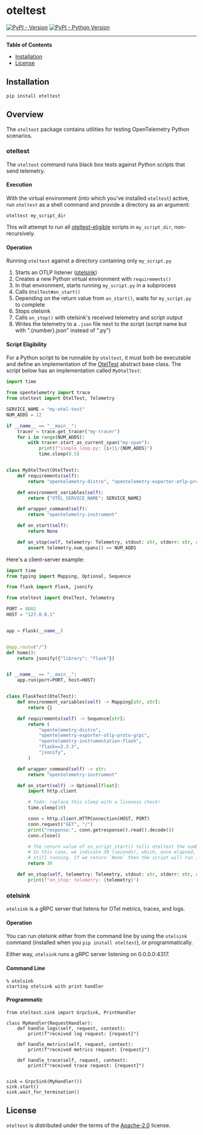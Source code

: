 # oteltest

[![PyPI - Version](https://img.shields.io/pypi/v/oteltest.svg)](https://pypi.org/project/oteltest)
[![PyPI - Python Version](https://img.shields.io/pypi/pyversions/oteltest.svg)](https://pypi.org/project/oteltest)

-----

**Table of Contents**

- [Installation](#installation)
- [License](#license)

## Installation

```console
pip install oteltest
```

## Overview

The `oteltest` package contains utilities for testing OpenTelemetry Python scenarios.

### oteltest

The `oteltest` command runs black box tests against Python scripts that send telemetry.

#### Execution

With the virtual environment (into which you've installed `oteltest`) active, run `oteltest` as a shell command and
provide a directory as an argument:

```shell
oteltest my_script_dir
```

This will attempt to run all [oteltest-eligible](#script-eligibility) scripts in `my_script_dir`, non-recursively.

#### Operation

Running `oteltest` against a directory containing only `my_script.py`

1) Starts an OTLP listener ([otelsink](#otelsink))
2) Creates a new Python virtual environment with `requirements()`
3) In that environment, starts running `my_script.py` in a subprocess
4) Calls `OtelTest#on_start()`
5) Depending on the return value from `on_start()`, waits for `my_script.py` to complete
6) Stops otelsink
7) Calls `on_stop()` with otelsink's received telemetry and script output
8) Writes the telemetry to a `.json` file next to the script (script name but with ".{number}.json" instead of ".py")

#### Script Eligibility

For a Python script to be runnable by `oteltest`, it must both be executable and define an implementation of the
[OtelTest](src/oteltest/__init__.py) abstract base class. The script below has an implementation called `MyOtelTest`:

```python
import time

from opentelemetry import trace
from oteltest import OtelTest, Telemetry

SERVICE_NAME = "my-otel-test"
NUM_ADDS = 12

if __name__ == "__main__":
    tracer = trace.get_tracer("my-tracer")
    for i in range(NUM_ADDS):
        with tracer.start_as_current_span("my-span"):
            print(f"simple_loop.py: {i+1}/{NUM_ADDS}")
            time.sleep(0.5)


class MyOtelTest(OtelTest):
    def requirements(self):
        return "opentelemetry-distro", "opentelemetry-exporter-otlp-proto-grpc"

    def environment_variables(self):
        return {"OTEL_SERVICE_NAME": SERVICE_NAME}

    def wrapper_command(self):
        return "opentelemetry-instrument"

    def on_start(self):
        return None

    def on_stop(self, telemetry: Telemetry, stdout: str, stderr: str, returncode: int) -> None:
        assert telemetry.num_spans() == NUM_ADDS
```

Here's a client-server example:

```python
import time
from typing import Mapping, Optional, Sequence

from flask import Flask, jsonify

from oteltest import OtelTest, Telemetry

PORT = 8002
HOST = "127.0.0.1"


app = Flask(__name__)


@app.route("/")
def home():
    return jsonify({"library": "flask"})


if __name__ == "__main__":
    app.run(port=PORT, host=HOST)


class FlaskTest(OtelTest):
    def environment_variables(self) -> Mapping[str, str]:
        return {}

    def requirements(self) -> Sequence[str]:
        return (
            "opentelemetry-distro",
            "opentelemetry-exporter-otlp-proto-grpc",
            "opentelemetry-instrumentation-flask",
            "flask==2.3.3",
            "jsonify",
        )

    def wrapper_command(self) -> str:
        return "opentelemetry-instrument"

    def on_start(self) -> Optional[float]:
        import http.client

        # Todo: replace this sleep with a liveness check!
        time.sleep(10)

        conn = http.client.HTTPConnection(HOST, PORT)
        conn.request("GET", "/")
        print("response:", conn.getresponse().read().decode())
        conn.close()

        # The return value of on_script_start() tells oteltest the number of seconds to wait for the script to complete.
        # In this case, we indicate 30 (seconds), which, once elapsed, will cause the script to be terminated, if it's
        # still running. If we return `None` then the script will run indefinitely.
        return 30

    def on_stop(self, telemetry: Telemetry, stdout: str, stderr: str, returncode: int) -> None:
        print(f"on_stop: telemetry: {telemetry}")

```

### otelsink

`otelsink` is a gRPC server that listens for OTel metrics, traces, and logs.

#### Operation

You can run otelsink either from the command line by using the `otelsink` command (installed when you
`pip install oteltest`), or programmatically.

Either way, `otelsink` runs a gRPC server listening on 0.0.0.0:4317.

#### Command Line

```
% otelsink
starting otelsink with print handler
```

#### Programmatic

```
from oteltest.sink import GrpcSink, PrintHandler

class MyHandler(RequestHandler):
    def handle_logs(self, request, context):
        print(f"received log request: {request}")

    def handle_metrics(self, request, context):
        print(f"received metrics request: {request}")

    def handle_trace(self, request, context):
        print(f"received trace request: {request}")


sink = GrpcSink(MyHandler())
sink.start()
sink.wait_for_termination()
```

## License

`oteltest` is distributed under the terms of the [Apache-2.0](https://spdx.org/licenses/Apache-2.0.html) license.

